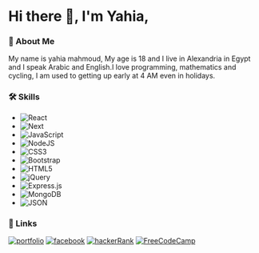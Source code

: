 # Hi there 👋, I'm Yahia,

### 🚀 About Me
My name is yahia mahmoud, My age is 18 and I live in Alexandria in Egypt and I speak Arabic and English.I love programming, mathematics and cycling, I am used to getting up early at 4 AM even in holidays.

### 🛠 Skills
* ![React](https://img.shields.io/badge/react-%2320232a.svg?style=for-the-badge&logo=react&logoColor=%2361DAFB)
* ![Next](https://img.shields.io/badge/next.js-%2320232a.svg?style=for-the-badge&logo=next.js&logoColor=%171717)  
* ![JavaScript](https://img.shields.io/badge/javascript-%23323330.svg?style=for-the-badge&logo=javascript&logoColor=%23F7DF1E)   
* ![NodeJS](https://img.shields.io/badge/node.js-6DA55F?style=for-the-badge&logo=node.js&logoColor=white)
* ![CSS3](https://img.shields.io/badge/css3-%231572B6.svg?style=for-the-badge&logo=css3&logoColor=white)
* ![Bootstrap](https://img.shields.io/badge/bootstrap-%23563D7C.svg?style=for-the-badge&logo=bootstrap&logoColor=white)   
* ![HTML5](https://img.shields.io/badge/html5-%23E34F26.svg?style=for-the-badge&logo=html5&logoColor=white)  
* ![jQuery](https://img.shields.io/badge/jquery-%230769AD.svg?style=for-the-badge&logo=jquery&logoColor=white)
* ![Express.js](https://img.shields.io/badge/express.js-%23404d59.svg?style=for-the-badge&logo=express&logoColor=%2361DAFB) 
* ![MongoDB](https://img.shields.io/badge/MongoDB-%234ea94b.svg?style=for-the-badge&logo=mongodb&logoColor=white)
* ![JSON](https://img.shields.io/badge/json-%234ea94b.svg?style=for-the-badge&logo=json)

### 🔗 Links
[![portfolio](https://img.shields.io/badge/my_portfolio-000?style=for-the-badge&logo=ko-fi&logoColor=white)](https://yahia-mahmoud.vercel.app/)
[![facebook](https://img.shields.io/badge/facebook-0A66C2?style=for-the-badge&logo=facebook&logoColor=white)](https://www.facebook.com/yahia.mahmood.33)
[![hackerRank](https://img.shields.io/badge/hackerrank-1ba94c?style=for-the-badge&logo=hackerrank&logoColor=white)](https://www.hackerrank.com/yahiamahmood0123)
[![FreeCodeCamp](https://img.shields.io/badge/Freecodecamp-%23123.svg?&style=for-the-badge&logo=freecodecamp&logoColor=green)](https://www.freecodecamp.org/YahiaMahmoud)



